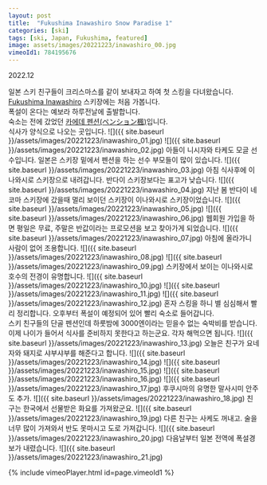 ```yaml
---
layout: post
title:  "Fukushima Inawashiro Snow Paradise 1"
categories: [ski]
tags: [ski, Japan, Fukushima, featured]
image: assets/images/20221223/inawashiro_00.jpg
vimeoId1: 784195676
---
```

2022.12

일본 스키 친구들이 크리스마스를 같이 보내자고 하여 첫 스킹을 다녀왔습니다.<br>
[Fukushima Inawashiro][inawashiro1] 스키장에는 처음 가봅니다. <br>
폭설이 온다는 예보라 하루전날에 출발합니다.<br>
숙소는 전에 갔었던 [카에데 펜션(ペンション楓)][kaede1]입니다. <br>
식사가 양식으로 나오는 곳입니다.
![]({{ site.baseurl }}/assets/images/20221223/inawashiro_01.jpg)
![]({{ site.baseurl }}/assets/images/20221223/inawashiro_02.jpg)
아들이 니시자와 타케도 모글 선수입니다. 일본은 스키장 밑에서 펜션을 하는 선수 부모들이 많이 있습니다.
![]({{ site.baseurl }}/assets/images/20221223/inawashiro_03.jpg)
아침 식사후에 이나와시로 스키장으로 내려갑니다. 반다이 스키장보다는 표고가 낮습니다.
![]({{ site.baseurl }}/assets/images/20221223/inawashiro_04.jpg)
지난 봄 반다이 네코마 스키장에 갔을때  멀리 보이던  스키장이 이나와시로 스키장이었습니다.
![]({{ site.baseurl }}/assets/images/20221223/inawashiro_05.jpg)
![]({{ site.baseurl }}/assets/images/20221223/inawashiro_06.jpg)
웹회원 가입을 하면 평일은 무료, 주말은 반값이라는 프로모션을 보고 찾아가게 되었습니다.
![]({{ site.baseurl }}/assets/images/20221223/inawashiro_07.jpg)
아침에 올라가니 사람이 없어 조용합니다.
![]({{ site.baseurl }}/assets/images/20221223/inawashiro_08.jpg)
![]({{ site.baseurl }}/assets/images/20221223/inawashiro_09.jpg)
스키장에서 보이는 이나와시로 호수의 전경이 유명합니다.
![]({{ site.baseurl }}/assets/images/20221223/inawashiro_10.jpg)
![]({{ site.baseurl }}/assets/images/20221223/inawashiro_11.jpg)
![]({{ site.baseurl }}/assets/images/20221223/inawashiro_12.jpg)
혼자 스킹을 하니 별 심심해서 빨리 정리합니다. 오후부터 폭설이 예정되어 있어 빨리 숙소로 들어갑니다.<br>
스키 친구들의 단골 펜션인데 하룻밤에 3000엔이라는 믿을수 없는 숙박비를 받습니다.<br>
이제 나이가 들어서 식사를 준비하지 못한다고 하는군요. 각자 해먹으면 됩니다.
![]({{ site.baseurl }}/assets/images/20221223/inawashiro_13.jpg)
오늘은 친구가 요네자와 돼지로 샤부샤부를 해준다고 합니다. 
![]({{ site.baseurl }}/assets/images/20221223/inawashiro_14.jpg)
![]({{ site.baseurl }}/assets/images/20221223/inawashiro_15.jpg)
![]({{ site.baseurl }}/assets/images/20221223/inawashiro_16.jpg)
![]({{ site.baseurl }}/assets/images/20221223/inawashiro_17.jpg)
후쿠시마의 유명한 말사시미 안주도 추가.
![]({{ site.baseurl }}/assets/images/20221223/inawashiro_18.jpg)
친구는 한국에서 선물받은 화요를 가져왔군요. 
![]({{ site.baseurl }}/assets/images/20221223/inawashiro_19.jpg)
다른 친구는 사케도 꺼내고. 술을 너무 많이 가져와서 반도 못마시고 도로 가져갑니다.
![]({{ site.baseurl }}/assets/images/20221223/inawashiro_20.jpg)
다음날부터 일본 전역에 폭설경보가 내렸습니다.
![]({{ site.baseurl }}/assets/images/20221223/inawashiro_21.jpg)

{% include vimeoPlayer.html id=page.vimeoId1 %}

[inawashiro1]: https://www.inawashiro-ski.com
[kaede1]: https://pension-kaede.jimdofree.com
